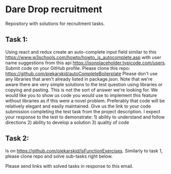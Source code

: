 # Dare Drop recruitment

Repository with solutions for recruitment tasks.

## Task 1:

Using react and redux create an auto-complete input field similar to this https://www.w3schools.com/howto/howto_js_autocomplete.asp with user name suggestions from this api https://jsonplaceholder.typicode.com/users.
Submit code on your GitHub profile.
Please clone this repo: https://github.com/piekarskid/autoCompleteBoilerplate
Please don't use any libraries that aren't already listed in package.json.
Note that we're aware there are very simple solutions to the test question using libraries or copying and pasting.
This is not the sort of answer we're looking for.
We would like you to show us code you would use to implement this feature without libraries as if this were a novel problem.
Preferably that code will be relatively elegant and easily maintained.
Give us the link to your code submission completing the test task from the project description. I expect your response to the test to demonstrate: 1) ability to understand and follow directions 2) ability to develop a solution 3) quality of code

 

## Task 2:
Is on https://github.com/piekarskid/jsFunctionExercises. Similarly to task 1, please clone repo and solve sub-tasks right below.

Please send links with solved tasks in response to this email.
